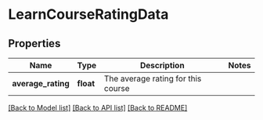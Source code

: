 # LearnCourseRatingData

## Properties
Name | Type | Description | Notes
------------ | ------------- | ------------- | -------------
**average_rating** | **float** | The average rating for this course | 

[[Back to Model list]](../README.md#documentation-for-models) [[Back to API list]](../README.md#documentation-for-api-endpoints) [[Back to README]](../README.md)


